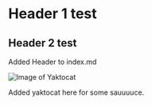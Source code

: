 # Header 1 test
## Header 2 test

Added Header to index.md

![Image of Yaktocat](https://octodex.github.com/images/yaktocat.png)

Added yaktocat here for some sauuuuce.

